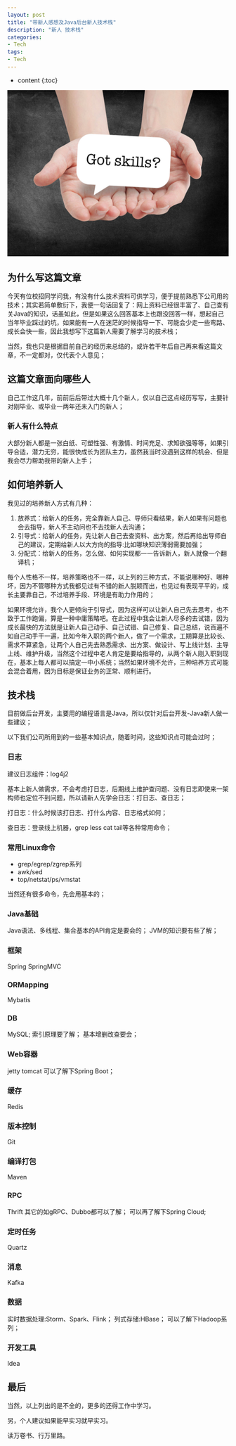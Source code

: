 ```yaml
---
layout: post
title: "带新人感想及Java后台新人技术栈"
description: "新人 技术栈"
categories: 
- Tech
tags:
- Tech
---
```


* content
{:toc}

![Metrics](/css/pics/2017-10-25-got-skills.jpg)

## 为什么写这篇文章
今天有位校招同学问我，有没有什么技术资料可供学习，便于提前熟悉下公司用的技术；其实若简单敷衍下，我便一句话回复了：网上资料已经很丰富了、自己查有关Java的知识，话虽如此，但是如果这么回答基本上也跟没回答一样，想起自己当年毕业踩过的坑，如果能有一人在迷茫的时候指导一下、可能会少走一些弯路、成长会快一些，因此我想写下这篇新人需要了解学习的技术栈；

当然，我也只是根据目前自己的经历来总结的，或许若干年后自己再来看这篇文章，不一定都对，仅代表个人意见；

## 这篇文章面向哪些人
自己工作这几年，前前后后带过大概十几个新人，仅以自己这点经历写写，主要针对刚毕业、或毕业一两年还未入门的新人；

### 新人有什么特点
大部分新人都是一张白纸、可塑性强、有激情、时间充足、求知欲强等等，如果引导合适，潜力无穷，能很快成长为团队主力，虽然我当时没遇到这样的机会、但是我会尽力帮助我带的新人上手；

## 如何培养新人
我见过的培养新人方式有几种：

1. 放养式：给新人的任务，完全靠新人自己、导师只看结果，新人如果有问题也会去指导，新人不主动问也不去找新人去沟通；
2. 引导式：给新人的任务，先让新人自己去查资料、出方案，然后再给出导师自己的建议，定期给新人以大方向的指导:比如哪块知识薄弱需要加强；
3. 分配式：给新人的任务，怎么做、如何实现都一一告诉新人，新人就像一个翻译机；

每个人性格不一样，培养策略也不一样，以上列的三种方式，不能说哪种好、哪种坏，因为不管哪种方式我都见过有不错的新人脱颖而出，也见过有表现平平的，成长主要靠自己，不过培养手段、环境是有助力作用的；

如果环境允许，我个人更倾向于引导式，因为这样可以让新人自己先去思考，也不致于工作跑偏，算是一种中庸策略吧。在此过程中我会让新人尽多的去试错，因为成长最快的方法就是让新人自己动手、自己试错、自己修复、自己总结，说百遍不如自己动手干一遍，比如今年入职的两个新人，做了一个需求，工期算是比较长、需求不算紧急，让两个人自己先去熟悉需求、出方案、做设计、写上线计划、主导上线、维护升级，当然这个过程中老人肯定是要给指导的，从两个新人刚入职到现在，基本上每人都可以搞定一中小系统；当然如果环境不允许，三种培养方式可能会混合着用，因为目标是保证业务的正常、顺利进行。

## 技术栈
目前做后台开发，主要用的编程语言是Java，所以仅针对后台开发-Java新人做一些建议；

以下我们公司所用到的一些基本知识点，随着时间，这些知识点可能会过时；

### 日志
建议日志组件：log4j2

基本上新人做需求，不会考虑打日志，后期线上维护查问题、没有日志即使来一架构师也定位不到问题，所以请新人先学会日志：打日志、查日志；

打日志：什么时候该打日志、打什么内容、日志格式如何；

查日志：登录线上机器，grep less cat tail等各种常用命令；

### 常用Linux命令
* grep/egrep/zgrep系列
* awk/sed
* top/netstat/ps/vmstat

当然还有很多命令，先会用基本的；

### Java基础
Java语法、多线程、集合基本的API肯定是要会的；
JVM的知识要有些了解；

### 框架
Spring
SpringMVC

### ORMapping
Mybatis

### DB
MySQL;
索引原理要了解；
基本增删改查要会；

### Web容器
jetty
tomcat
可以了解下Spring Boot；

### 缓存
Redis

### 版本控制
Git

### 编译打包
Maven

### RPC
Thrift
其它的如gRPC、Dubbo都可以了解；
可以再了解下Spring Cloud;

### 定时任务
Quartz

### 消息
Kafka

### 数据
实时数据处理:Storm、Spark、Flink；
列式存储:HBase；
可以了解下Hadoop系列；

### 开发工具
Idea

## 最后
当然，以上列出的是不全的，更多的还得工作中学习。

另，个人建议如果能早实习就早实习。

读万卷书、行万里路。
